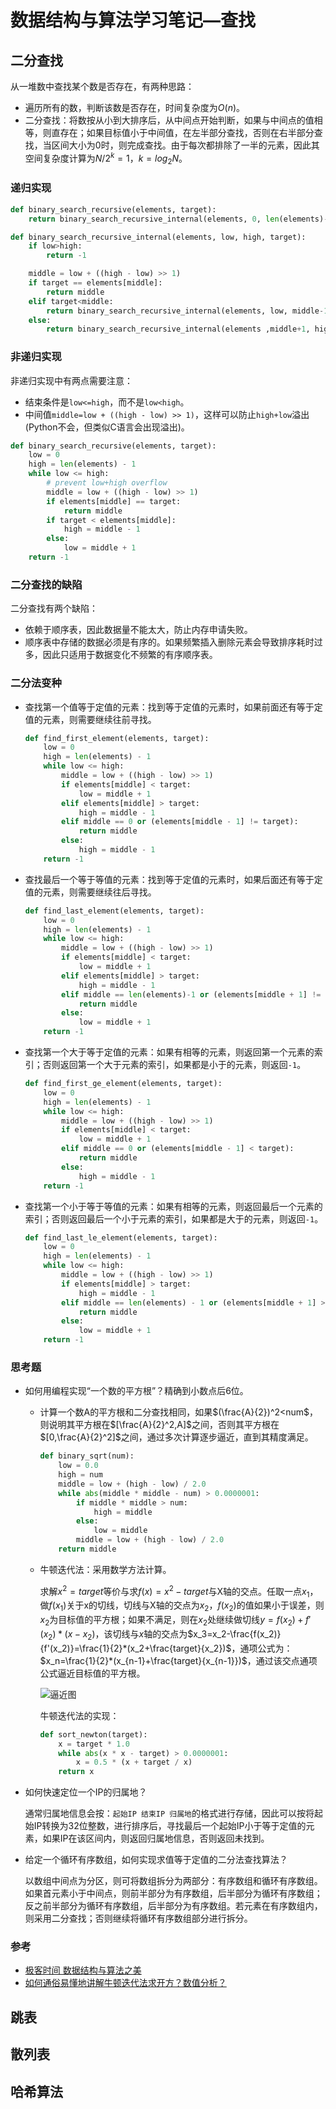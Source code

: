 # 数据结构与算法学习笔记—查找

## 二分查找

从一堆数中查找某个数是否存在，有两种思路：

- 遍历所有的数，判断该数是否存在，时间复杂度为$O(n)$。
- 二分查找：将数按从小到大排序后，从中间点开始判断，如果与中间点的值相等，则直存在；如果目标值小于中间值，在左半部分查找，否则在右半部分查找，当区间大小为0时，则完成查找。由于每次都排除了一半的元素，因此其空间复杂度计算为$N/{2^k}=1$，$k=log_2{N}$。

### 递归实现

```python
def binary_search_recursive(elements, target):
    return binary_search_recursive_internal(elements, 0, len(elements)-1, target)

def binary_search_recursive_internal(elements, low, high, target):
    if low>high:
        return -1

    middle = low + ((high - low) >> 1)
    if target == elements[middle]:
        return middle
    elif target<middle:
        return binary_search_recursive_internal(elements, low, middle-1, target)
    else:
        return binary_search_recursive_internal(elements ,middle+1, high, target)
```

### 非递归实现

非递归实现中有两点需要注意：

- 结束条件是`low<=high`，而不是`low<high`。
- 中间值`middle=low + ((high - low) >> 1)`，这样可以防止`high+low`溢出(Python不会，但类似C语言会出现溢出)。

```python
def binary_search_recursive(elements, target):
    low = 0
    high = len(elements) - 1
    while low <= high:
        # prevent low+high overflow
        middle = low + ((high - low) >> 1)
        if elements[middle] == target:
            return middle
        if target < elements[middle]:
            high = middle - 1
        else:
            low = middle + 1
    return -1
```

### 二分查找的缺陷

二分查找有两个缺陷：

- 依赖于顺序表，因此数据量不能太大，防止内存申请失败。
- 顺序表中存储的数据必须是有序的。如果频繁插入删除元素会导致排序耗时过多，因此只适用于数据变化不频繁的有序顺序表。

### 二分法变种

- 查找第一个值等于定值的元素：找到等于定值的元素时，如果前面还有等于定值的元素，则需要继续往前寻找。

  ```python
  def find_first_element(elements, target):
      low = 0
      high = len(elements) - 1
      while low <= high:
          middle = low + ((high - low) >> 1)
          if elements[middle] < target:
              low = middle + 1
          elif elements[middle] > target:
              high = middle - 1
          elif middle == 0 or (elements[middle - 1] != target):
              return middle
          else:
              high = middle - 1
      return -1
  ```

- 查找最后一个等于等值的元素：找到等于定值的元素时，如果后面还有等于定值的元素，则需要继续往后寻找。

  ```python
  def find_last_element(elements, target):
      low = 0
      high = len(elements) - 1
      while low <= high:
          middle = low + ((high - low) >> 1)
          if elements[middle] < target:
              low = middle + 1
          elif elements[middle] > target:
              high = middle - 1
          elif middle == len(elements)-1 or (elements[middle + 1] != target):
              return middle
          else:
              low = middle + 1
      return -1
  ```

- 查找第一个大于等于定值的元素：如果有相等的元素，则返回第一个元素的索引；否则返回第一个大于元素的索引，如果都是小于的元素，则返回`-1`。

  ```python
  def find_first_ge_element(elements, target):
      low = 0
      high = len(elements) - 1
      while low <= high:
          middle = low + ((high - low) >> 1)
          if elements[middle] < target:
              low = middle + 1
          elif middle == 0 or (elements[middle - 1] < target):
              return middle
          else:
              high = middle - 1
      return -1
  ```

- 查找第一个小于等于等值的元素：如果有相等的元素，则返回最后一个元素的索引；否则返回最后一个小于元素的索引，如果都是大于的元素，则返回`-1`。

  ```python
  def find_last_le_element(elements, target):
      low = 0
      high = len(elements) - 1
      while low <= high:
          middle = low + ((high - low) >> 1)
          if elements[middle] > target:
              high = middle - 1
          elif middle == len(elements) - 1 or (elements[middle + 1] > target):
              return middle
          else:
              low = middle + 1
      return -1
  ```

### 思考题

- 如何用编程实现“一个数的平方根”？精确到小数点后6位。
  - 计算一个数A的平方根和二分查找相同，如果$(\frac{A}{2})^2<num$，则说明其平方根在$[\frac{A}{2}^2,A]$之间，否则其平方根在$[0,\frac{A}{2}^2]$之间，通过多次计算逐步逼近，直到其精度满足。

    ```python
    def binary_sqrt(num):
        low = 0.0
        high = num
        middle = low + (high - low) / 2.0
        while abs(middle * middle - num) > 0.0000001:
            if middle * middle > num:
                high = middle
            else:
                low = middle
            middle = low + (high - low) / 2.0
        return middle
    ```

  - 牛顿迭代法：采用数学方法计算。
    
    求解$x^2=target$等价与求$f(x)=x^2-target$与X轴的交点。任取一点$x_1$，做$f(x_1)$关于x的切线，切线与X轴的交点为$x_2$，$f(x_2)$的值如果小于误差，则$x_2$为目标值的平方根；如果不满足，则在$x_2$处继续做切线$y=f(x_2)+f'(x_2)*(x-x_2)$，该切线与$x$轴的交点为$x_3=x_2-\frac{f(x_2)}{f'(x_2)}=\frac{1}{2}*(x_2+\frac{target}{x_2})$，通项公式为：$x_n=\frac{1}{2}*(x_{n-1}+\frac{target}{x_{n-1}})$，通过该交点通项公式逼近目标值的平方根。
    
    ![逼近图](Raw/查找/牛顿迭代逼近.jpg)
    
    牛顿迭代法的实现：
    ```python
    def sort_newton(target):
        x = target * 1.0
        while abs(x * x - target) > 0.0000001:
            x = 0.5 * (x + target / x)
        return x
    ```

- 如何快速定位一个IP的归属地？

  通常归属地信息会按：`起始IP 结束IP 归属地`的格式进行存储，因此可以按将起始IP转换为32位整数，进行排序后，寻找最后一个起始IP小于等于定值的元素，如果IP在该区间内，则返回归属地信息，否则返回未找到。

- 给定一个循环有序数组，如何实现求值等于定值的二分法查找算法？

  以数组中间点为分区，则可将数组拆分为两部分：有序数组和循环有序数组。如果首元素小于中间点，则前半部分为有序数组，后半部分为循环有序数组；反之前半部分为循环有序数组，后半部分为有序数组。若元素在有序数组内，则采用二分查找；否则继续将循环有序数组部分进行拆分。

### 参考

- [极客时间 数据结构与算法之美](https://time.geekbang.org/column/article/42733)
- [如何通俗易懂地讲解牛顿迭代法求开方？数值分析？](<https://www.zhihu.com/question/20690553>)

## 跳表





## 散列表





## 哈希算法




